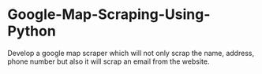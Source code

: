 # Google-Map-Scraping-Using-Python
Develop a google map scraper which will not only scrap the name, address, phone number but also it will scrap an email from the website.
